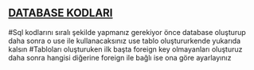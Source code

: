 ## [DATABASE KODLARI](https://gist.github.com/yusuffenes/b438177a3006e1127434ce09af6fb1b7)

 #Sql kodlarını sıralı şekilde yapmanız gerekiyor önce database oluşturup daha sonra o use ile kullanacaksınız use tablo oluştururkende yukarıda kalsın
 #Tabloları oluşturuken ilk başta foreign key olmayanları oluşturuz daha sonra hangisi diğerine foreign ile bağlı ise ona göre ayarlayınız
